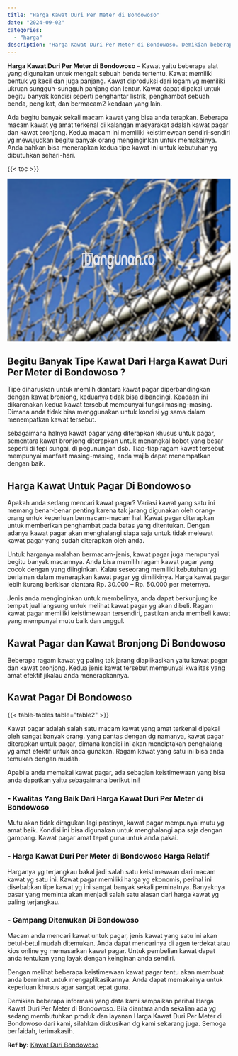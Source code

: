 ```yaml
---
title: "Harga Kawat Duri Per Meter di Bondowoso"
date: "2024-09-02"
categories: 
  - "harga"
description: "Harga Kawat Duri Per Meter di Bondowoso. Demikian beberapa informasi yang data kami sampaikan perihal Harga Kawat Duri Per Meter di Bondowoso. Bila diantara..."
---
```


**Harga Kawat Duri Per Meter di Bondowoso** – Kawat yaitu beberapa alat yang digunakan untuk mengait sebuah benda tertentu. Kawat memiliki bentuk yg kecil dan juga panjang. Kawat diproduksi dari logam yg memiliki ukruan sungguh-sungguh panjang dan lentur. Kawat dapat dipakai untuk begitu banyak kondisi seperti penghantar listrik, penghambat sebuah benda, pengikat, dan bermacam2 keadaan yang lain.

Ada begitu banyak sekali macam kawat yang bisa anda terapkan. Beberapa macam kawat yg amat terkenal di kalangan masyarakat adalah kawat pagar dan kawat bronjong. Kedua macam ini memiliki keistimewaan sendiri-sendiri yg mewujudkan begitu banyak orang menginginkan untuk memakainya. Anda bahkan bisa menerapkan kedua tipe kawat ini untuk kebutuhan yg dibutuhkan sehari-hari.

{{< toc >}}

![Harga Kawat Duri Per Meter di Bondowoso](/images/jual-kawat-murah02.png)

## Begitu Banyak Tipe Kawat Dari Harga Kawat Duri Per Meter di Bondowoso ?

Tipe diharuskan untuk memlih diantara kawat pagar diperbandingkan dengan kawat bronjong, keduanya tidak bisa dibandingi. Keadaan ini dikarenakan kedua kawat tersebut mempunyai fungsi masing-masing. Dimana anda tidak bisa menggunakan untuk kondisi yg sama dalam menempatkan kawat tersebut.

sebagaimana halnya kawat pagar yang diterapkan khusus untuk pagar, sementara kawat bronjong diterapkan untuk menangkal bobot yang besar seperti di tepi sungai, di pegunungan dsb. Tiap-tiap ragam kawat tersebut mempunyai manfaat masing-masing, anda wajib dapat menempatkan dengan baik.

## Harga Kawat Untuk Pagar Di Bondowoso

Apakah anda sedang mencari kawat pagar? Variasi kawat yang satu ini memang benar-benar penting karena tak jarang digunakan oleh orang-orang untuk keperluan bermacam-macam hal. Kawat pagar diterapkan untuk memberikan penghambat pada batas yang ditentukan. Dengan adanya kawat pagar akan menghalangi siapa saja untuk tidak melewat kawat pagar yang sudah diterapkan oleh anda.

Untuk harganya malahan bermacam-jenis, kawat pagar juga mempunyai begitu banyak macamnya. Anda bisa memilih ragam kawat pagar yang cocok dengan yang diinginkan. Kalau seseorang memiliki kebutuhan yg berlainan dalam menerapkan kawat pagar yg dimilikinya. Harga kawat pagar lebih kurang berkisar diantara Rp. 30.000 – Rp. 50.000 per meternya.

Jenis anda menginginkan untuk membelinya, anda dapat berkunjung ke tempat jual langsung untuk melihat kawat pagar yg akan dibeli. Ragam kawat pagar memiliki keistimewaan tersendiri, pastikan anda membeli kawat yang mempunyai mutu baik dan unggul.

## Kawat Pagar dan Kawat Bronjong Di Bondowoso

Beberapa ragam kawat yg paling tak jarang diaplikasikan yaitu kawat pagar dan kawat bronjong. Kedua jenis kawat tersebut mempunyai kwalitas yang amat efektif jikalau anda menerapkannya.

## Kawat Pagar Di Bondowoso

{{< table-tables table="table2" >}}

Kawat pagar adalah salah satu macam kawat yang amat terkenal dipakai oleh sangat banyak orang. yang pantas dengan dg namanya, kawat pagar diterapkan untuk pagar, dimana kondisi ini akan menciptakan penghalang yg amat efektif untuk anda gunakan. Ragam kawat yang satu ini bisa anda temukan dengan mudah.

Apabila anda memakai kawat pagar, ada sebagian keistimewaan yang bisa anda dapatkan yaitu sebagaimana berikut ini!

### \- Kwalitas Yang Baik Dari Harga Kawat Duri Per Meter di Bondowoso

Mutu akan tidak diragukan lagi pastinya, kawat pagar mempunyai mutu yg amat baik. Kondisi ini bisa digunakan untuk menghalangi apa saja dengan gampang. Kawat pagar amat tepat guna untuk anda pakai.

### \- Harga Kawat Duri Per Meter di Bondowoso Harga Relatif

Harganya yg terjangkau bakal jadi salah satu keistimewaan dari macam kawat yg satu ini. Kawat pagar memiliki harga yg ekonomis, perihal ini disebabkan tipe kawat yg ini sangat banyak sekali peminatnya. Banyaknya pasar yang meminta akan menjadi salah satu alasan dari harga kawat yg paling terjangkau.

### \- Gampang Ditemukan Di Bondowoso

Macam anda mencari kawat untuk pagar, jenis kawat yang satu ini akan betul-betul mudah ditemukan. Anda dapat mencarinya di agen terdekat atau kios online yg memasarkan kawat pagar. Untuk pembelian kawat dapat anda tentukan yang layak dengan keinginan anda sendiri.

Dengan melihat beberapa keistimewaan kawat pagar tentu akan membuat anda berminat untuk mengaplikasikannya. Anda dapat memakainya untuk keperluan khusus agar sangat tepat guna.

Demikian beberapa informasi yang data kami sampaikan perihal Harga Kawat Duri Per Meter di Bondowoso. Bila diantara anda sekalian ada yg sedang membutuhkan produk dan layanan Harga Kawat Duri Per Meter di Bondowoso dari kami, silahkan diskusikan dg kami sekarang juga. Semoga berfaidah, terimakasih.

**Ref by:** [Kawat Duri Bondowoso](https://id.wikipedia.org/wiki/Kawat)
